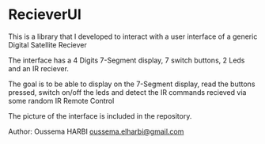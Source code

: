 RecieverUI
==========

This is a library that I developed to interact with a user interface of a generic Digital Satellite Reciever

The interface has a 4 Digits 7-Segment display, 7 switch buttons, 2 Leds and an IR reciever.

The goal is to be able to display on the 7-Segment display, read the buttons pressed, switch on/off the leds and detect the IR commands recieved via some random IR Remote Control

The picture of the interface is included in the repository.

Author: Oussema HARBI <oussema.elharbi@gmail.com>
 
